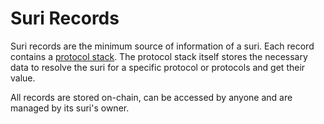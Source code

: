 # Suri Records

Suri records are the minimum source of information of a suri. Each record contains
a [protocol stack](/en/protocol/records/protocols/). The protocol stack itself stores the necessary data to resolve the
suri for a specific protocol or protocols and get their value.

All records are stored on-chain, can be accessed by anyone and are managed by its suri's owner.
